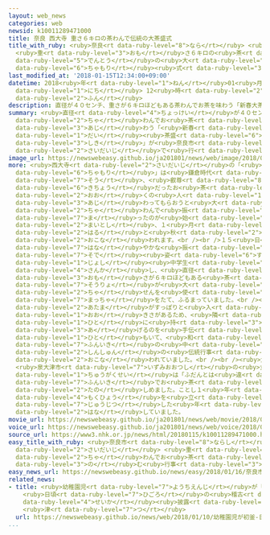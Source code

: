 ```yaml
---
layout: web_news
categories: web
newsid: k10011289471000
title: 奈良 西大寺 重さ６キロの茶わんで伝統の大茶盛式
title_with_ruby: <ruby>奈良<rt data-ruby-level="8">なら</rt></ruby> <ruby>西大寺<rt data-ruby-level="2">さいだいじ</rt></ruby>
  <ruby>重<rt data-ruby-level="3">おも</rt></ruby>さ６キロの<ruby>茶<rt data-ruby-level="2">ちゃ</rt></ruby>わんで<ruby>伝統<rt
  data-ruby-level="5">でんとう</rt></ruby>の<ruby>大<rt data-ruby-level="1">だい</rt></ruby><ruby>茶盛<rt
  data-ruby-level="6">ちゃもり</rt></ruby><ruby>式<rt data-ruby-level="3">しき</rt></ruby>
last_modified_at: '2018-01-15T12:34:00+09:00'
datetime: 2018<ruby>年<rt data-ruby-level="1">ねん</rt></ruby>01<ruby>月<rt data-ruby-level="1">がつ</rt></ruby>15<ruby>日<rt
  data-ruby-level="1">にち</rt></ruby> 12<ruby>時<rt data-ruby-level="2">じ</rt></ruby>34<ruby>分<rt
  data-ruby-level="2">ふん</rt></ruby>
description: 直径が４０センチ、重さが６キロほどもある茶わんでお茶を味わう「新春大茶盛式」が奈良市の西大寺で行われています。
summary: <ruby>直径<rt data-ruby-level="4">ちょっけい</rt></ruby>が４０センチ、<ruby>重<rt data-ruby-level="3">おも</rt></ruby>さが６キロほどもある<ruby>茶<rt
  data-ruby-level="2">ちゃ</rt></ruby>わんでお<ruby>茶<rt data-ruby-level="2">ちゃ</rt></ruby>を<ruby>味<rt
  data-ruby-level="3">あじ</rt></ruby>わう「<ruby>新春<rt data-ruby-level="2">しんしゅん</rt></ruby><ruby>大<rt
  data-ruby-level="1">だい</rt></ruby><ruby>茶盛<rt data-ruby-level="6">ちゃもり</rt></ruby><ruby>式<rt
  data-ruby-level="3">しき</rt></ruby>」が<ruby>奈良市<rt data-ruby-level="8">ならし</rt></ruby>の<ruby>西大寺<rt
  data-ruby-level="2">さいだいじ</rt></ruby>で<ruby>行<rt data-ruby-level="2">おこな</rt></ruby>われています。
image_url: https://newswebeasy.github.io/ja201801/news/web/image/2018/01/15/K10011289471_1801151253_1801151256_01_02.jpg
more: <ruby>西大寺<rt data-ruby-level="2">さいだいじ</rt></ruby>の「<ruby>大<rt data-ruby-level="1">だい</rt></ruby><ruby>茶盛<rt
  data-ruby-level="6">ちゃもり</rt></ruby>」は<ruby>鎌倉時代<rt data-ruby-level="7">かまくらじだい</rt></ruby>の<ruby>僧<rt
  data-ruby-level="7">そう</rt></ruby>、<ruby>叡尊<rt data-ruby-level="8">えいぞん</rt></ruby>が、<ruby>貴重<rt
  data-ruby-level="6">きちょう</rt></ruby>だったお<ruby>茶<rt data-ruby-level="2">ちゃ</rt></ruby>を<ruby>多<rt
  data-ruby-level="2">おお</rt></ruby>くの<ruby>人<rt data-ruby-level="1">ひと</rt></ruby>に<ruby>味<rt
  data-ruby-level="3">あじ</rt></ruby>わってもらおうと<ruby>大<rt data-ruby-level="1">おお</rt></ruby>きな<ruby>茶<rt
  data-ruby-level="2">ちゃ</rt></ruby>わんで<ruby>振<rt data-ruby-level="7">ふ</rt></ruby>る<ruby>舞<rt
  data-ruby-level="7">ま</rt></ruby>ったのが<ruby>始<rt data-ruby-level="3">はじ</rt></ruby>まりとされ、<ruby>毎年<rt
  data-ruby-level="2">まいとし</rt></ruby>、１<ruby>月<rt data-ruby-level="1">がつ</rt></ruby>や<ruby>春<rt
  data-ruby-level="2">はる</rt></ruby>と<ruby>秋<rt data-ruby-level="2">あき</rt></ruby>に<ruby>行<rt
  data-ruby-level="2">おこな</rt></ruby>われます。<br /><br />１５<ruby>日<rt data-ruby-level="1">にち</rt></ruby>は<ruby>華<rt
  data-ruby-level="7">はな</rt></ruby>やかな<ruby>振<rt data-ruby-level="7">ふ</rt></ruby>り<ruby>袖<rt
  data-ruby-level="7">そで</rt></ruby><ruby>姿<rt data-ruby-level="6">すがた</rt></ruby>の<ruby>女子<rt
  data-ruby-level="1">じょし</rt></ruby><ruby>中学生<rt data-ruby-level="1">ちゅうがくせい</rt></ruby>も<ruby>参加<rt
  data-ruby-level="4">さんか</rt></ruby>し、<ruby>直径<rt data-ruby-level="4">ちょっけい</rt></ruby>が４０センチ、<ruby>重<rt
  data-ruby-level="3">おも</rt></ruby>さが６キロほどもある<ruby>茶<rt data-ruby-level="2">ちゃ</rt></ruby>わんに、<ruby>僧侶<rt
  data-ruby-level="7">そうりょ</rt></ruby>が<ruby>大<rt data-ruby-level="1">おお</rt></ruby>きな<ruby>茶<rt
  data-ruby-level="2">ちゃ</rt></ruby>せんを<ruby>使<rt data-ruby-level="3">つか</rt></ruby>って<ruby>抹茶<rt
  data-ruby-level="7">まっちゃ</rt></ruby>をたて、ふるまっていました。<br /><br /><ruby>茶<rt data-ruby-level="2">ちゃ</rt></ruby>わんは<ruby>頭<rt
  data-ruby-level="2">あたま</rt></ruby>がすっぽりと<ruby>入<rt data-ruby-level="1">はい</rt></ruby>るほどの<ruby>大<rt
  data-ruby-level="1">おお</rt></ruby>きさがあるため、<ruby>隣<rt data-ruby-level="7">となり</rt></ruby>の<ruby>人<rt
  data-ruby-level="1">ひと</rt></ruby>に<ruby>持<rt data-ruby-level="3">も</rt></ruby>ち<ruby>上<rt
  data-ruby-level="3">あ</rt></ruby>げるのを<ruby>手伝<rt data-ruby-level="8">てつだ</rt></ruby>ってもらう<ruby>人<rt
  data-ruby-level="1">ひと</rt></ruby>もいて、<ruby>和<rt data-ruby-level="7">なご</rt></ruby>やかな<ruby>雰囲気<rt
  data-ruby-level="7">ふんいき</rt></ruby>の<ruby>中<rt data-ruby-level="1">なか</rt></ruby>、<ruby>新春<rt
  data-ruby-level="2">しんしゅん</rt></ruby>の<ruby>伝統行事<rt data-ruby-level="5">でんとうぎょうじ</rt></ruby>が<ruby>行<rt
  data-ruby-level="2">おこな</rt></ruby>われていました。<br /><br /><ruby>大阪<rt data-ruby-level="8">おおさか</rt></ruby>
  <ruby>泉大津市<rt data-ruby-level="7">いずみおおつし</rt></ruby>の<ruby>女子<rt data-ruby-level="1">じょし</rt></ruby><ruby>中学生<rt
  data-ruby-level="1">ちゅうがくせい</rt></ruby>は「ふだんとは<ruby>違<rt data-ruby-level="7">ちが</rt></ruby>う<ruby>雰囲気<rt
  data-ruby-level="7">ふんいき</rt></ruby>でお<ruby>茶<rt data-ruby-level="2">ちゃ</rt></ruby>を<ruby>楽<rt
  data-ruby-level="2">たの</rt></ruby>しめました。ことし１<ruby>年<rt data-ruby-level="1">ねん</rt></ruby>、<ruby>目標<rt
  data-ruby-level="4">もくひょう</rt></ruby>を<ruby>立<rt data-ruby-level="1">た</rt></ruby>てて<ruby>充実<rt
  data-ruby-level="7">じゅうじつ</rt></ruby>した<ruby>年<rt data-ruby-level="1">とし</rt></ruby>にしたい」と<ruby>話<rt
  data-ruby-level="2">はな</rt></ruby>していました。
movie_url: https://newswebeasy.github.io/ja201801/news/web/movie/2018/01/15/k10011289471_201801151411_201801151411.mp4
voice_url: https://newswebeasy.github.io/ja201801/news/web/voice/2018/01/15/k10011289471_201801151411_201801151411.mp3
source_url: https://www3.nhk.or.jp/news/html/20180115/k10011289471000.html
easy_title_with_ruby: <ruby>奈良市<rt data-ruby-level="8">ならし</rt></ruby>の<ruby>西大寺<rt
  data-ruby-level="2">さいだいじ</rt></ruby> <ruby>重<rt data-ruby-level="3">おも</rt></ruby>さ６ｋｇの<ruby>茶<rt
  data-ruby-level="2">ちゃ</rt></ruby>わんでお<ruby>茶<rt data-ruby-level="2">ちゃ</rt></ruby>を<ruby>飲<rt
  data-ruby-level="3">の</rt></ruby>む<ruby>行事<rt data-ruby-level="3">ぎょうじ</rt></ruby>
easy_news_url: https://newswebeasy.github.io/news/easy/2018/01/16/奈良市の西大寺-重さ6kgの茶わんでお茶を飲む行事
related_news:
- title: <ruby>幼稚園児<rt data-ruby-level="7">ようちえんじ</rt></ruby>が「<ruby>初釜<rt data-ruby-level="7">はつがま</rt></ruby>」
    <ruby>日頃<rt data-ruby-level="7">ひごろ</rt></ruby>の<ruby>稽古<rt data-ruby-level="7">けいこ</rt></ruby>の<ruby>成果<rt
    data-ruby-level="4">せいか</rt></ruby><ruby>披露<rt data-ruby-level="7">ひろう</rt></ruby>
    <ruby>津<rt data-ruby-level="7">つ</rt></ruby>
  url: https://newswebeasy.github.io/news/web/2018/01/10/幼稚園児が初釜-日頃の稽古の成果披露-津
...
```

